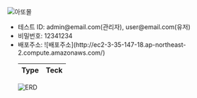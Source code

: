 ![아또몰](https://github.com/jaehoon1222/ADDOMall/assets/148930608/f13bdbc7-eb30-4daa-8ff1-a677d7846749)
<ul style="text-decoraion:none">
  <li>테스트 ID: admin@email.com(관리자), user@email.com(유저)</li>
  <li>비밀번호: 12341234</li>
  <li>배포주소: ![배포주소](http://ec2-3-35-147-18.ap-northeast-2.compute.amazonaws.com/)</li>
<table>
  <thead>
    <tr>
      <th>Type</th>
      <th>Teck</th>
    </tr>
  </thead>
</table>

![ERD](https://github.com/jaehoon1222/ADDOMall/assets/148930608/3755ac6e-6fb3-4183-9aaf-94e56982f5ea)

